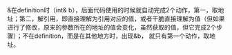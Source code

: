 &在definition时（int& b），后面代码使用的时候就自动完成2个动作，第一，取地址；第二，解引用，即直接理解为引用对应的值，或者干脆直接理解为值（但如果进行了修改，原来的参数所在的地址的值会变化，虽然获取的值，但它完成2个步骤）；不在definition，而是在其他地方时，出现&b， 就只有第一个动作，取地址。